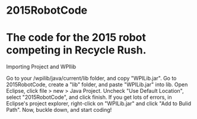 2015RobotCode
=============

The code for the 2015 robot competing in Recycle Rush.
=============

Importing Project and WPIlib

Go to your /wpilib/java/current/lib folder, and copy "WPILib.jar".
Go to 2015RobotCode, create a "lib" folder, and paste "WPILib.jar" into lib.
Open Eclipse, click file > new > Java Project.
Uncheck "Use Default Location", select "2015RobotCode", and click finish.
If you get lots of errors, in Eclipse's project explorer, right-click on "WPILib.jar" and click "Add to Bulid Path".
Now, buckle down, and start coding!
